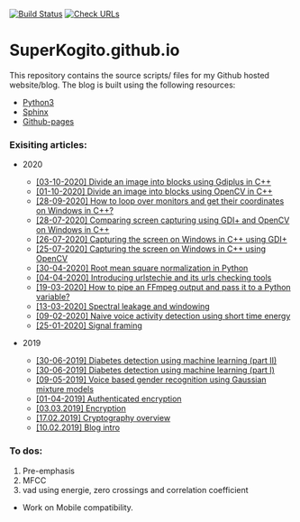 [![Build Status](https://travis-ci.com/SuperKogito/SuperKogito.github.io.svg?branch=master)](https://travis-ci.com/SuperKogito/SuperKogito.github.io)
[![Check URLs](https://github.com/SuperKogito/SuperKogito.github.io/workflows/Check%20URLs/badge.svg)](https://github.com/SuperKogito/SuperKogito.github.io/runs/597903033?check_suite_focus=true)

# SuperKogito.github.io

This repository contains the source scripts/ files for my Github hosted website/blog.
The blog is built using the following resources:
* [Python3](https://www.python.org/download/releases/3.0/)
* [Sphinx](http://www.sphinx-doc.org/en/master/)
* [Github-pages](https://pages.github.com/)

### Exisiting articles:

- 2020

  - [[03-10-2020] Divide an image into blocks using Gdiplus in C++](https://superkogito.github.io/blog/DivideImageUsingGdiplus.html)
  - [[01-10-2020] Divide an image into blocks using OpenCV in C++](https://superkogito.github.io/blog/DivideImageUsingOpenCv.html)
  - [[28-09-2020] How to loop over monitors and get their coordinates on Windows in C++?](https://superkogito.github.io/blog/LoopMonitorsDetailsInCplusplus.html)
  - [[28-07-2020] Comparing screen capturing using GDI+ and OpenCV on Windows in C++](https://superkogito.github.io/blog/CaptureSceenshotUsingGdiplusVSCaptureSceenshotUsingOpenCV.html)
  - [[26-07-2020] Capturing the screen on Windows in C++ using GDI+](https://superkogito.github.io/blog/CaptureScreenUsingGdiplus.html)
  - [[25-07-2020] Capturing the screen on Windows in C++ using OpenCV](https://superkogito.github.io/blog/CaptureScreenUsingOpenCv.html)
  - [[30-04-2020] Root mean square normalization in Python](https://superkogito.github.io/blog/rmsnormalization.html)
  - [[04-04-2020] Introducing urlstechie and its urls checking tools](https://superkogito.github.io/blog/urlstechie.html)
  - [[19-03-2020] How to pipe an FFmpeg output and pass it to a Python variable?](https://superKogito.github.io/blog/ffmpegpipe.html)
  - [[13-03-2020] Spectral leakage and windowing](https://superkogito.github.io/blog/SpectralLeakageWindowing.html)
  - [[09-02-2020] Naive voice activity detection using short time energy](https://superkogito.github.io/blog/NaiveVad.html)
  - [[25-01-2020] Signal framing](https://superkogito.github.io/blog/SignalFraming.html)


- 2019

  - [[30-06-2019] Diabetes detection using machine learning (part II)](https://superkogito.github.io/blog/diabetesML2.html)
  - [[30-06-2019] Diabetes detection using machine learning (part I)](https://superkogito.github.io/blog/diabetesML1.html)
  - [[09-05-2019] Voice based gender recognition using Gaussian mixture models](https://superkogito.github.io/blog/VoiceBasedGenderRecognition.html)
  - [[01-04-2019] Authenticated encryption](https://superkogito.github.io/blog/AuthenticatedEncryption.html)
  - [[03.03.2019] Encryption](https://superkogito.github.io/blog/Encryption.html)
  - [[17.02.2019] Cryptography overview](https://superkogito.github.io/blog/Cryptography.html)
  - [[10.02.2019] Blog intro](https://superkogito.github.io/blog/Intro.html)


### To dos:
1. Pre-emphasis
2. MFCC
3. vad using energie, zero crossings and correlation coefficient

- Work on Mobile compatibility.
